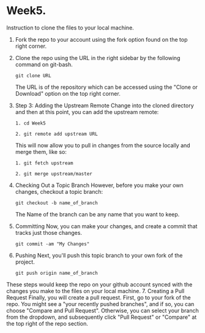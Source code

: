 # Week5.

Instruction to clone the files to your local machine. 

1. Fork the repo to your account using the fork option found on the top right corner. 

2. Clone the repo using the URL in the right sidebar by the following command on git-bash.
   ```
   git clone URL
   ```
   The URL is of the repository which can be accessed using the "Clone or Download" option on the top right corner. 
   
3. Step 3: Adding the Upstream Remote
   Change into the cloned directory and then at this point, you can add the upstream remote:
   ``` 
   1. cd Week5
   
   2. git remote add upstream URL
   ``` 
   This will now allow you to pull in changes from the source locally and merge them, like so:
   ```
   1. git fetch upstream
   
   2. git merge upstream/master
   ```
   
4. Checking Out a Topic Branch
   However, before you make your own changes, checkout a topic branch:
   ```
   git checkout -b name_of_branch
   ```
   The Name of the branch can be any name that you want to keep. 
   
5. Committing
   Now, you can make your changes, and create a commit that tracks just those changes.
   ``` 
   git commit -am "My Changes"
   ```
6. Pushing
   Next, you'll push this topic branch to your own fork of the project.
   
   ```
   git push origin name_of_branch
   ```
These steps would keep the repo on your github account synced with the changes you make to the files on your local machine. 
7. Creating a Pull Request
   Finally, you will create a pull request. First, go to your fork of the repo. You might see a "your recently pushed    branches", and if so, you can choose "Compare and Pull Request". Otherwise, you can select your branch from the dropdown, and subsequently click "Pull Request" or "Compare" at the top right of the repo section.
